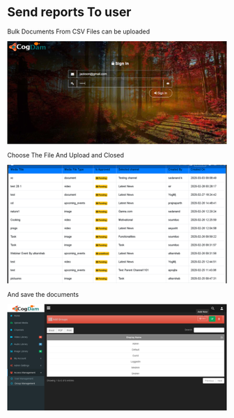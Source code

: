 # Send reports To user

Bulk Documents From CSV Files can be uploaded

![](../.gitbook/assets/image%20%28128%29.png)

Choose The File And Upload and Closed

![](../.gitbook/assets/image%20%28239%29.png)

And save the documents

![](../.gitbook/assets/image%20%28242%29.png)

